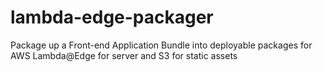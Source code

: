 # lambda-edge-packager
Package up a Front-end Application Bundle into deployable packages for AWS Lambda@Edge for server and S3 for static assets
